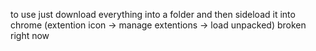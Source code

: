 to use just download everything into a folder and then sideload it into chrome (extention icon -> manage extentions -> load unpacked)
broken right now

